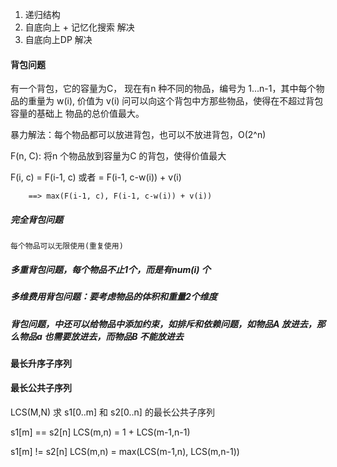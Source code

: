 1. 递归结构
2. 自底向上 + 记忆化搜索 解决
3. 自底向上DP 解决


#### 背包问题
有一个背包，它的容量为C， 现在有n 种不同的物品，编号为
1...n-1，其中每个物品的重量为 w(i), 价值为 v(i)
问可以向这个背包中方那些物品，使得在不超过背包容量的基础上
物品的总价值最大。

暴力解法：每个物品都可以放进背包，也可以不放进背包，O(2^n)

F(n, C): 将n 个物品放到容量为C 的背包，使得价值最大

F(i, c) = F(i-1, c) 或者
        = F(i-1, c-w(i)) + v(i)
        
        ==> max(F(i-1, c), F(i-1, c-w(i)) + v(i))
 
##### 完全背包问题
    每个物品可以无限使用(重复使用)
    
##### 多重背包问题，每个物品不止1个，而是有num(i) 个

##### 多维费用背包问题：要考虑物品的体积和重量2个维度

##### 背包问题，中还可以给物品中添加约束，如排斥和依赖问题，如物品A 放进去，那么物品a 也需要放进去，而物品B 不能放进去


#### 最长升序子序列

#### 最长公共子序列
LCS(M,N)  求 s1[0..m] 和 s2[0..n] 的最长公共子序列

s1[m] == s2[n]
LCS(m,n) = 1 + LCS(m-1,n-1)

s1[m] != s2[n]
LCS(m,n) = max(LCS(m-1,n), LCS(m,n-1))


